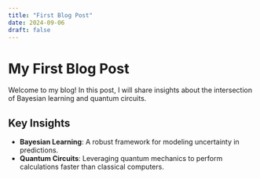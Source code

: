 ```yaml
---
title: "First Blog Post"
date: 2024-09-06
draft: false
---
```

 
# My First Blog Post
 
Welcome to my blog! In this post, I will share insights about the intersection of Bayesian learning and quantum circuits.

## Key Insights

- **Bayesian Learning**: A robust framework for modeling uncertainty in predictions.
- **Quantum Circuits**: Leveraging quantum mechanics to perform calculations faster than classical computers.
